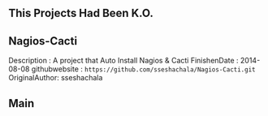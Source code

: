 ## This Projects Had Been K.O.
## Nagios-Cacti
Description   : A project that Auto Install Nagios & Cacti
FinishenDate  : 2014-08-08
githubwebsite : `https://github.com/sseshachala/Nagios-Cacti.git`
OriginalAuthor: sseshachala
## Main

